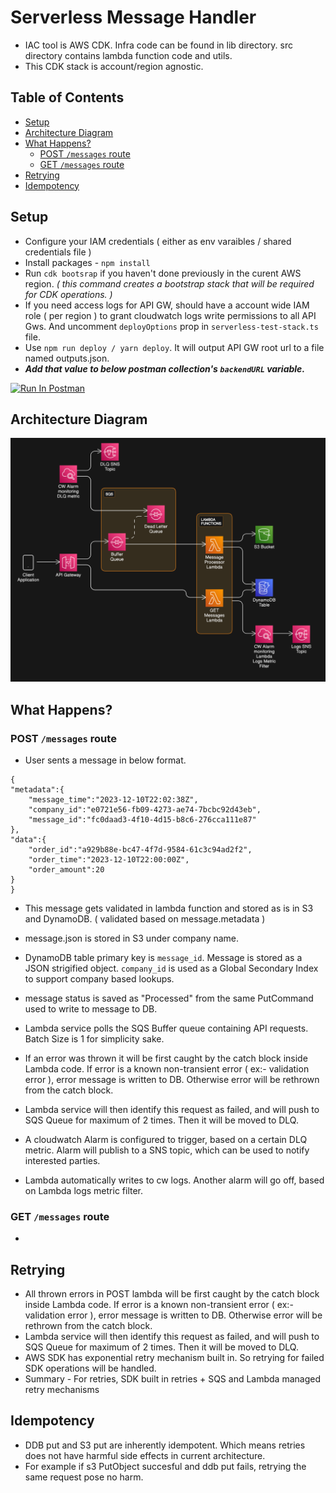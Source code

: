# Serverless Message Handler

- IAC tool is AWS CDK. Infra code can be found in lib directory. src directory contains lambda function code and utils.
- This CDK stack is account/region agnostic.

## Table of Contents
- [Setup](#setup)
- [Architecture Diagram](#architecture-diagram)
- [What Happens?](#what-happens)
  - [POST `/messages` route](#post-messages-route)
  - [GET `/messages` route](#get-messages-route)
- [Retrying](#retrying)
- [Idempotency](#idempotency)

## Setup

- Configure your IAM credentials ( either as env varaibles / shared credentials file )
- Install packages - `npm install`
- Run `cdk bootsrap` if you haven't done previously in the curent AWS region. _( this command creates a bootstrap stack that will be required for CDK operations. )_
- If you need access logs for API GW, should have a account wide IAM role ( per region ) to grant cloudwatch logs write permissions to all API Gws. And uncomment `deployOptions` prop in `serverless-test-stack.ts` file.
- Use `npm run deploy / yarn deploy`. It will output API GW root url to a file named outputs.json.
- **_Add that value to below postman collection's `backendURL` variable._**

[<img src="https://run.pstmn.io/button.svg" alt="Run In Postman" style="width: 128px; height: 32px;">](https://app.getpostman.com/run-collection/31412429-c65349a5-5c87-4269-a85a-362a0a0ec273?action=collection%2Ffork&source=rip_markdown&collection-url=entityId%3D31412429-c65349a5-5c87-4269-a85a-362a0a0ec273%26entityType%3Dcollection%26workspaceId%3D392c3a34-1b4e-4f04-8e66-5ff0349ba141)

## Architecture Diagram

![Alt text](architecture_v1.png)

## What Happens?

### POST `/messages` route 

- User sents a message in below format.

```
{
"metadata":{
    "message_time":"2023-12-10T22:02:38Z",
    "company_id":"e0721e56-fb09-4273-ae74-7bcbc92d43eb",
    "message_id":"fc0daad3-4f10-4d15-b8c6-276cca111e87"
},
"data":{
    "order_id":"a929b88e-bc47-4f7d-9584-61c3c94ad2f2",
    "order_time":"2023-12-10T22:00:00Z",
    "order_amount":20
}
}
```

- This message gets validated in lambda function and stored as is in S3 and DynamoDB. ( validated based on message.metadata )

- message.json is stored in S3 under company name.

- DynamoDB table primary key is `message_id`. Message is stored as a JSON strigified object. `company_id` is used as a Global Secondary Index to support company based lookups.

- message status is saved as "Processed" from the same PutCommand used to write to message to DB. 

- Lambda service polls the SQS Buffer queue containing API requests. Batch Size is 1 for simplicity sake. 

- If an error was thrown it will be first caught by the catch block inside Lambda code. If error is a known non-transient error ( ex:- validation error ), error message is written to DB. Otherwise error will be rethrown from the catch block. 

- Lambda service will then identify this request as failed, and will push to SQS Queue for maximum of 2 times. Then it will be moved to DLQ.

- A cloudwatch Alarm is configured to trigger, based on a certain DLQ metric. Alarm will publish to a SNS topic, which can be used to notify interested parties.

- Lambda automatically writes to cw logs. Another alarm will go off, based on Lambda logs metric filter.
 
### GET `/messages` route

- 

## Retrying

- All thrown errors in POST lambda will be first caught by the catch block inside Lambda code. If error is a known non-transient error ( ex:- validation error ), error message is written to DB. Otherwise error will be rethrown from the catch block.
- Lambda service will then identify this request as failed, and will push to SQS Queue for maximum of 2 times. Then it will be moved to DLQ.
- AWS SDK has exponential retry mechanism built in. So retrying for failed SDK operations will be handled. 
- Summary - For retries, SDK built in retries + SQS and Lambda managed retry mechanisms

## Idempotency

- DDB put and S3 put are inherently idempotent. Which means retries does not have harmful side effects in current architecture. 
- For example if s3 PutObject succesful and ddb put fails, retrying the same request pose no harm.
